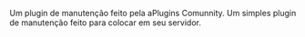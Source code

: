 Um plugin de manutenção feito pela aPlugins Comunnity.
Um simples plugin de manutenção feito para colocar em seu servidor.
